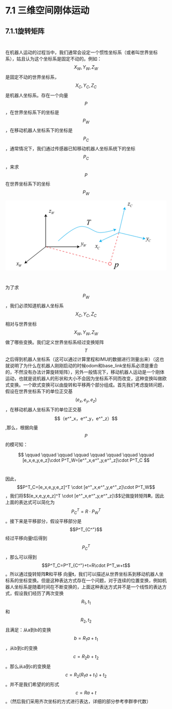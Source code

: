 # 7.1 三维空间刚体运动

## 7.1.1旋转矩阵

$$\quad$$在机器人运动的过程当中，我们通常会设定一个惯性坐标系（或者叫世界坐标系），姑且认为这个坐标系是固定不动的。例如：$$X_W,Y_W,Z_W$$是固定不动的世界坐标系，$$X_C,Y_C,Z_C$$是机器人坐标系。存在一个向量$$P$$，在世界坐标系下的坐标是$$P_W$$，在移动机器人坐标系下的坐标是$$P_C$$，通常情况下，我们通过传感器已知移动机器人坐标系统下的坐标$$P_C$$，来求$$P$$在世界坐标系下的坐标$$P_W$$

![](/pics/image006.png)

$$\quad$$为了求$$P_W$$，我们必须知道机器人坐标系$$X_C,Y_C,Z_C$$相对与世界坐标$$X_W,Y_W,Z_W$$做了哪些变换。我们定义世界坐标系经过变换矩阵$$T$$之后得到机器人坐标系（这可以通过计算里程和IMU的数据进行测量出来）（这也就说明了为什么在机器人刚刚启动的时候odom和base\_link坐标系必须是重合的，不然没有办法计算旋转矩阵），另外一般情况下，移动机器人运动是一个刚体运动，也就是说机器人的形状和大小不会因为坐标系不同而改变，这种变换叫做欧式变换。一个欧式变换可以由旋转和平移两个部分组成。首先我们考虑旋转问题，假设在世界坐标系下的单位正交基$$(e_x,e_y,e_z)$$，在移动机器人坐标系下的单位正交基$$（e^"_x，e^"_y，e^"_z）$$,那么，根据向量$$P$$的模可知：

$$ \qquad \qquad \qquad \qquad \qquad \qquad \qquad \qquad [e_x,e_y,e_z]\cdot P^T_W=[e^"_x,e^"_y,e^"_z]\cdot P^T_C  $$

$$\quad$$因此，$$P^T_C=[e_x,e_y,e_z]^T \cdot [e^"_x,e^"_y,e^"_z]\cdot P^T_W$$，我们将$$[e_x,e_y,e_z]^T \cdot [e^"_x,e^"_y,e^"_z]\$$记做旋转矩阵**R**，因此上面的表达式可以简化为$$P^T_C=R\cdot P^T_W$$。接下来是平移部分，假设平移部分是$$P^T_{C^"}$$经过平移向量t后得到$$P^T_{C}$$，那么可以得到$$P^T_C=P^T_{C^"}+t=R\cdot P^T_w+t$$。所以通过旋转矩阵**R**和平移 向量**t**，我们可以描述从世界坐标系到移动机器人坐标系的坐标变换。但是这种表达方式存在一个问题，对于连续的位置变换，例如机器人坐标系是随着时间在不断变换的，上面这种表达方式并不是一个线性的表达方式，假设我们经历了两次变换$$R_1,t_1$$和$$R_2,t_2$$且满足：从a到b的变换$$b=R_1a+t_1$$，从b到c的变换$$c=R_2b+t_2$$。那么从a到c的变换是$$c=R_2(R_1a+t_1)+t_2$$。并不是我们希望的的形式$$c=Ra+t$$。（然后我们采用齐次坐标的方式进行表达，详细的部分参考李群李代数）

###  



